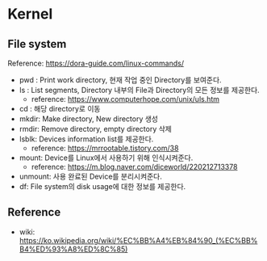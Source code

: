 # Kernel


## File system

Reference: https://dora-guide.com/linux-commands/

* pwd : Print work directory, 현재 작업 중인 Directory를 보여준다.
* ls : List segments, Directory 내부의 File과 Directory의 모든 정보를 제공한다.
  - reference: https://www.computerhope.com/unix/uls.htm
* cd : 해당 directory로 이동
* mkdir: Make directory, New directory 생성
* rmdir: Remove directory, empty directory 삭제
* lsblk: Devices information list를 제공한다.
  - reference: https://mrrootable.tistory.com/38
* mount: Device를 Linux에서 사용하기 위해 인식시켜준다. 
  - reference: https://m.blog.naver.com/diceworld/220212713378
* unmount: 사용 완료된 Device를 분리시켜준다.
* df: File system의 disk usage에 대한 정보를 제공한다.

## Reference
* wiki: https://ko.wikipedia.org/wiki/%EC%BB%A4%EB%84%90_(%EC%BB%B4%ED%93%A8%ED%8C%85)

